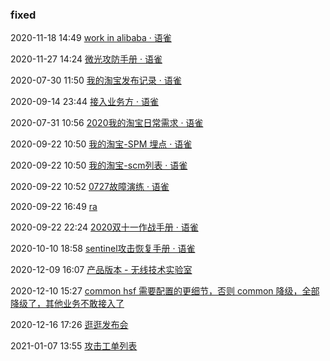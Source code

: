 ###  fixed

2020-11-18 14:49 [work in alibaba · 语雀](https://yuque.antfin-inc.com/xavior.wx/work)

2020-11-27 14:24 [微光攻防手册 · 语雀](https://yuque.antfin-inc.com/xavior.wx/work/zito5c)

2020-07-30 11:50 [我的淘宝发布记录 · 语雀](https://yuque.antfin-inc.com/oqhzof/gezth0/rkmxp1)

2020-09-14 23:44 [接入业务方 · 语雀](https://yuque.antfin-inc.com/xgkvug/trpdi4/ls9bf0)

2020-07-31 10:56 [2020我的淘宝日常需求 · 语雀](https://yuque.antfin-inc.com/xgkvug/gn3t2u)

2020-09-22 10:50 [我的淘宝-SPM 埋点 · 语雀](https://yuque.antfin-inc.com/aone527985/oh9sfe/xd7ygv#f1a3)

2020-09-22 10:50 [我的淘宝-scm列表 · 语雀](https://yuque.antfin-inc.com/aone527985/oh9sfe/pgfhue#fde1)

2020-09-22 10:52 [0727故障演练 · 语雀](https://yuque.antfin-inc.com/xgkvug/xfhzy5/wfqbek)

2020-09-22 16:49 [ra](http://eagleeye.alibaba-inc.com/v3.htm#/statlog?appName=mclaren:mclarenhost&tab=5)

2020-09-22 22:24 [2020双十一作战手册 · 语雀](https://yuque.antfin-inc.com/xgkvug/xfhzy5/ni2n0n)

2020-10-10 18:58 [sentinel攻击恢复手册 · 语雀](https://yuque.antfin-inc.com/xgkvug/xfhzy5/twvyd9)

2020-12-09 16:07 [产品版本 - 无线技术实验室](http://mtl3.alibaba-inc.com/product/product_apps.htm?productId=1)

2020-12-10 15:27 [common hsf 需要配置的更细节，否则 common 降级，全部降级了，其他业务不敢接入了](https://work.aone.alibaba-inc.com/issue/31224818)

2020-12-16 17:26 [逛逛发布会](https://market.wapa.taobao.com/app/mtb/join-gg-grey/pages/Home/index.html)

2021-01-07 13:55 [攻击工单列表](https://pre-phoenix2.alibaba-inc.com/worksheet/list.htm?appName=content-detail&pageNo=1)



